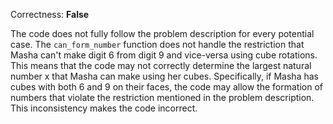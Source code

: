 Correctness: **False**

The code does not fully follow the problem description for every potential case. The `can_form_number` function does not handle the restriction that Masha can't make digit 6 from digit 9 and vice-versa using cube rotations. This means that the code may not correctly determine the largest natural number x that Masha can make using her cubes. Specifically, if Masha has cubes with both 6 and 9 on their faces, the code may allow the formation of numbers that violate the restriction mentioned in the problem description. This inconsistency makes the code incorrect.